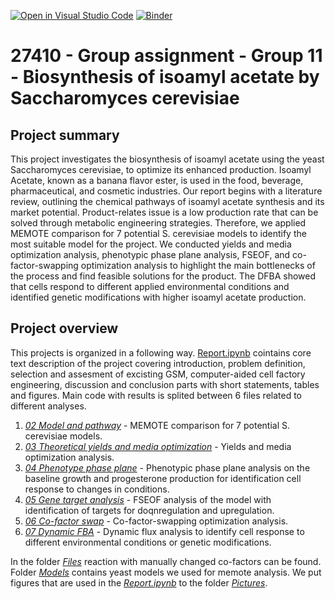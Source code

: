 [![Open in Visual Studio Code](https://classroom.github.com/assets/open-in-vscode-718a45dd9cf7e7f842a935f5ebbe5719a5e09af4491e668f4dbf3b35d5cca122.svg)](https://classroom.github.com/online_ide?assignment_repo_id=12060753&assignment_repo_type=AssignmentRepo)
[![Binder](https://mybinder.org/badge_logo.svg)](https://mybinder.org/v2/gh/27410/https://github.com/27410/group-assingment-team11.git/main)

# 27410 - Group assignment - Group 11 - Biosynthesis of isoamyl acetate by Saccharomyces cerevisiae

## Project summary
This project investigates the biosynthesis of isoamyl acetate using the yeast Saccharomyces cerevisiae, to optimize its enhanced production. Isoamyl Acetate, known as a banana flavor ester, is used in the food, beverage, pharmaceutical, and cosmetic industries. Our report begins with a literature review, outlining the chemical pathways of isoamyl acetate synthesis and its market potential. Product-relates issue is a low production rate that can be solved through metabolic engineering strategies. Therefore, we applied MEMOTE comparison for 7 potential S. cerevisiae models to identify the most suitable model for the project. We conducted yields and media optimization analysis, phenotypic phase plane analysis, FSEOF, and co-factor-swapping optimization analysis to highlight the main bottlenecks of the process and find feasible solutions for the product. The DFBA showed that cells respond to different applied environmental conditions and identified genetic modifications with higher isoamyl acetate production.

## Project overview
This projects is organized in a following way. [Report.ipynb](Report.ipynb) cointains core text description of the project covering introduction, problem definition, selection and assesment of excisting GSM, computer-aided cell factory engineering, discussion and conclusion parts with short statements, tables and figures. 
Main code with results is splited between 6 files related to different analyses.
1. _[02 Model and pathway](02_Model_and_pathway.ipynb)_ - MEMOTE comparison for 7 potential S. cerevisiae models.
2. _[03 Theoretical yields and media optimization](03_Theoretical_yields_and_media_optimization.ipynb)_ - Yields and media optimization analysis.
3. _[04 Phenotype phase plane](04_Phenotype_phase_plane.ipynb)_ - Phenotypic phase plane analysis on the baseline growth and progesterone production for identification cell response to changes in conditions.
4. _[05 Gene target analysis](05_Gene_target_analysis.ipynb)_ - FSEOF analysis of the model with identification of targets for doqnregulation and upregulation.
5. _[06 Co-factor swap](06_Co-factor_swap.ipynb)_ - Co-factor-swapping optimization analysis.
6. _[07 Dynamic FBA](07_Dynamic_FBA.ipynb)_ - Dynamic flux analysis to identify cell response to different environmental conditions or genetic modifications.

In the folder _[Files](Files)_ reaction with manually changed co-factors can be found. Folder _[Models](Models)_ contains yeast models we used for memote analysis. We put figures that are used in the _[Report.ipynb](Report.ipynb)_ to the folder _[Pictures](Pictures)_.
